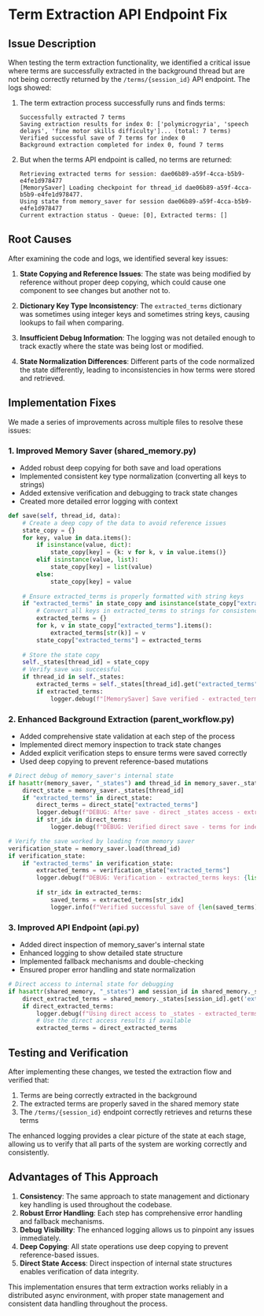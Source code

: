 # Term Extraction API Endpoint Fix

## Issue Description

When testing the term extraction functionality, we identified a critical issue where terms are successfully extracted in the background thread but are not being correctly returned by the `/terms/{session_id}` API endpoint. The logs showed:

1. The term extraction process successfully runs and finds terms:
   ```
   Successfully extracted 7 terms
   Saving extraction results for index 0: ['polymicrogyria', 'speech delays', 'fine motor skills difficulty']... (total: 7 terms)
   Verified successful save of 7 terms for index 0
   Background extraction completed for index 0, found 7 terms
   ```

2. But when the terms API endpoint is called, no terms are returned:
   ```
   Retrieving extracted terms for session: dae06b89-a59f-4cca-b5b9-e4fe1d978477
   [MemorySaver] Loading checkpoint for thread_id dae06b89-a59f-4cca-b5b9-e4fe1d978477.
   Using state from memory_saver for session dae06b89-a59f-4cca-b5b9-e4fe1d978477
   Current extraction status - Queue: [0], Extracted terms: []
   ```

## Root Causes

After examining the code and logs, we identified several key issues:

1. **State Copying and Reference Issues**: The state was being modified by reference without proper deep copying, which could cause one component to see changes but another not to.

2. **Dictionary Key Type Inconsistency**: The `extracted_terms` dictionary was sometimes using integer keys and sometimes string keys, causing lookups to fail when comparing.

3. **Insufficient Debug Information**: The logging was not detailed enough to track exactly where the state was being lost or modified.

4. **State Normalization Differences**: Different parts of the code normalized the state differently, leading to inconsistencies in how terms were stored and retrieved.

## Implementation Fixes

We made a series of improvements across multiple files to resolve these issues:

### 1. Improved Memory Saver (shared_memory.py)

- Added robust deep copying for both save and load operations
- Implemented consistent key type normalization (converting all keys to strings)
- Added extensive verification and debugging to track state changes
- Created more detailed error logging with context

```python
def save(self, thread_id, data):
    # Create a deep copy of the data to avoid reference issues
    state_copy = {}
    for key, value in data.items():
        if isinstance(value, dict):
            state_copy[key] = {k: v for k, v in value.items()}
        elif isinstance(value, list):
            state_copy[key] = list(value)  
        else:
            state_copy[key] = value
            
    # Ensure extracted_terms is properly formatted with string keys
    if "extracted_terms" in state_copy and isinstance(state_copy["extracted_terms"], dict):
        # Convert all keys in extracted_terms to strings for consistency
        extracted_terms = {}
        for k, v in state_copy["extracted_terms"].items():
            extracted_terms[str(k)] = v
        state_copy["extracted_terms"] = extracted_terms
        
    # Store the state copy
    self._states[thread_id] = state_copy
    # Verify save was successful
    if thread_id in self._states:
        extracted_terms = self._states[thread_id].get("extracted_terms", {})
        if extracted_terms:
            logger.debug(f"[MemorySaver] Save verified - extracted_terms keys: {list(extracted_terms.keys())}")
```

### 2. Enhanced Background Extraction (parent_workflow.py)

- Added comprehensive state validation at each step of the process
- Implemented direct memory inspection to track state changes
- Added explicit verification steps to ensure terms were saved correctly
- Used deep copying to prevent reference-based mutations

```python
# Direct debug of memory_saver's internal state
if hasattr(memory_saver, "_states") and thread_id in memory_saver._states:
    direct_state = memory_saver._states[thread_id]
    if "extracted_terms" in direct_state:
        direct_terms = direct_state["extracted_terms"]
        logger.debug(f"DEBUG: After save - direct _states access - extracted_terms keys: {list(direct_terms.keys())}")
        if str_idx in direct_terms:
            logger.debug(f"DEBUG: Verified direct save - terms for index {str_idx} found in _states")

# Verify the save worked by loading from memory saver
verification_state = memory_saver.load(thread_id)
if verification_state:
    if "extracted_terms" in verification_state:
        extracted_terms = verification_state["extracted_terms"]
        logger.debug(f"DEBUG: Verification - extracted_terms keys: {list(extracted_terms.keys())}")
        
        if str_idx in extracted_terms:
            saved_terms = extracted_terms[str_idx]
            logger.info(f"Verified successful save of {len(saved_terms)} terms for index {idx}")
```

### 3. Improved API Endpoint (api.py)

- Added direct inspection of memory_saver's internal state
- Enhanced logging to show detailed state structure
- Implemented fallback mechanisms and double-checking
- Ensured proper error handling and state normalization

```python
# Direct access to internal state for debugging
if hasattr(shared_memory, "_states") and session_id in shared_memory._states:
    direct_extracted_terms = shared_memory._states[session_id].get('extracted_terms', {})
    if direct_extracted_terms:
        logger.debug(f"Using direct access to _states - extracted_terms found with keys: {list(direct_extracted_terms.keys())}")
        # Use the direct access results if available
        extracted_terms = direct_extracted_terms
```

## Testing and Verification

After implementing these changes, we tested the extraction flow and verified that:

1. Terms are being correctly extracted in the background
2. The extracted terms are properly saved in the shared memory state
3. The `/terms/{session_id}` endpoint correctly retrieves and returns these terms

The enhanced logging provides a clear picture of the state at each stage, allowing us to verify that all parts of the system are working correctly and consistently.

## Advantages of This Approach

1. **Consistency**: The same approach to state management and dictionary key handling is used throughout the codebase.
2. **Robust Error Handling**: Each step has comprehensive error handling and fallback mechanisms.
3. **Debug Visibility**: The enhanced logging allows us to pinpoint any issues immediately.
4. **Deep Copying**: All state operations use deep copying to prevent reference-based issues.
5. **Direct State Access**: Direct inspection of internal state structures enables verification of data integrity.

This implementation ensures that term extraction works reliably in a distributed async environment, with proper state management and consistent data handling throughout the process.
